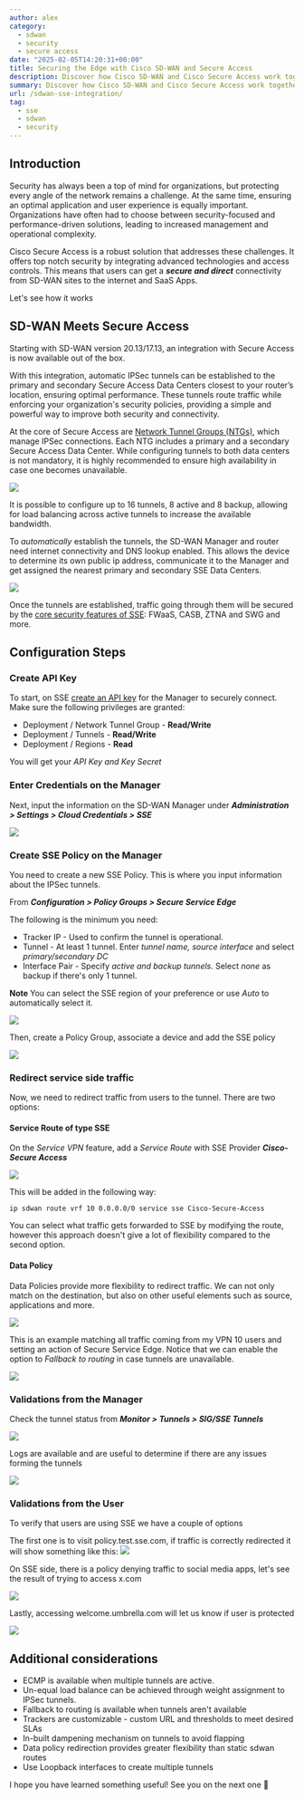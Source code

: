 ```yaml
---
author: alex
category:
  - sdwan
  - security
  - secure access
date: "2025-02-05T14:20:31+00:00"
title: Securing the Edge with Cisco SD-WAN and Secure Access
description: Discover how Cisco SD-WAN and Cisco Secure Access work together to enhance network performance and security in an internet first world.
summary: Discover how Cisco SD-WAN and Cisco Secure Access work together to enhance network performance and security in an internet first world.
url: /sdwan-sse-integration/
tag:
  - sse
  - sdwan
  - security
---
```

## Introduction

Security has always been a top of mind for organizations, but protecting every angle of the network remains a challenge. At the same time, ensuring an optimal application and user experience is equally important. Organizations have often had to choose between security-focused and performance-driven solutions, leading to increased management and operational complexity. 

Cisco Secure Access is a robust solution that addresses these challenges. It offers top notch security by integrating advanced technologies and access controls. This means that users can get a _**secure and direct**_ connectivity from SD-WAN sites to the internet and SaaS Apps.

Let's see how it works 

## SD-WAN Meets Secure Access

Starting with SD-WAN version 20.13/17.13, an integration with Secure Access is now available out of the box.

With this integration, automatic IPSec tunnels can be established to the primary and secondary Secure Access Data Centers closest to your router’s location, ensuring optimal performance. These tunnels route traffic while enforcing your organization's security policies, providing a simple and powerful way to improve both security and connectivity.

At the core of Secure Access are [Network Tunnel Groups (NTGs)](https://docs.sse.cisco.com/sse-user-guide/docs/manage-network-tunnel-groups), which manage IPSec connections. Each NTG includes a primary and a secondary Secure Access Data Center. While configuring tunnels to both data centers is not mandatory, it is highly recommended to ensure high availability in case one becomes unavailable.

![](/wp-content/uploads/2025/02/sse-topo.png)

It is possible to configure up to 16 tunnels, 8 active and 8 backup, allowing for load balancing across active tunnels to increase the available bandwidth. 

To _automatically_ establish the tunnels, the SD-WAN Manager and router need internet connectivity and DNS lookup enabled. This allows the device to determine its own public ip address, communicate it to the Manager and get assigned the nearest primary and secondary SSE Data Centers.

![](/wp-content/uploads/2025/02/get-ip.png)

Once the tunnels are established, traffic going through them will be secured by the [core security features of SSE](https://www.cisco.com/c/en/us/products/collateral/security/secure-access/hybrid-workforce-cloud-agile-security-ds.html#CiscoSecureAccessproductoverview): FWaaS, CASB, ZTNA and SWG and more.  

## Configuration Steps

### Create API Key 

To start, on SSE [create an API key](https://docs.sse.cisco.com/sse-user-guide/docs/add-secure-access-api-keys) for the Manager to securely connect. Make sure the following privileges are granted:

- Deployment / Network Tunnel Group - **Read/Write**
- Deployment / Tunnels - **Read/Write**
- Deployment / Regions - **Read**

You will get your _API Key and Key Secret_

### Enter Credentials on the Manager
Next, input the information on the SD-WAN Manager under **_Administration > Settings > Cloud Credentials > SSE_**

![](/wp-content/uploads/2025/02/sse-config.png)

### Create SSE Policy on the Manager

You need to create a new SSE Policy. This is where you input information about the IPSec tunnels. 

From **_Configuration > Policy Groups > Secure Service Edge_**

The following is the minimum you need:
- Tracker IP - Used to confirm the tunnel is operational.
- Tunnel - At least 1 tunnel. Enter _tunnel name, source interface_ and select _primary/secondary DC_
- Interface Pair - Specify _active and backup tunnels_. Select _none_ as backup if there's only 1 tunnel. 

**Note** You can select the SSE region of your preference or use _Auto_ to automatically select it.

![](/wp-content/uploads/2025/02/tunnel-config.png)

Then, create a Policy Group, associate a device and add the SSE policy

![](/wp-content/uploads/2025/02/policyg.png)

### Redirect service side traffic

Now, we need to redirect traffic from users to the tunnel. There are two options:

#### Service Route of type SSE 

On the _Service VPN_ feature, add a _Service Route_ with SSE Provider **_Cisco-Secure Access_**

![](/wp-content/uploads/2025/02/static-sse.png)

This will be added in the following way:

```
ip sdwan route vrf 10 0.0.0.0/0 service sse Cisco-Secure-Access
```

You can select what traffic gets forwarded to SSE by modifying the route, however this approach doesn't give a lot of flexibility compared to the second option.

#### Data Policy

Data Policies provide more flexibility to redirect traffic. We can not only match on the destination, but also on other useful elements such as source, applications and more. 

![](/wp-content/uploads/2025/02/match-sse.png)

This is an example matching all traffic coming from my VPN 10 users and setting an action of Secure Service Edge. Notice that we can enable the option to _Fallback to routing_ in case tunnels are unavailable. 

![](/wp-content/uploads/2025/02/data-sse.png)

### Validations from the Manager

Check the tunnel status from **_Monitor > Tunnels > SIG/SSE Tunnels_**

![](/wp-content/uploads/2025/02/verify1.png)

Logs are available and are useful to determine if there are any issues forming the tunnels 

![](/wp-content/uploads/2025/02/verify2.png)

### Validations from the User

To verify that users are using SSE we have a couple of options

The first one is to visit policy.test.sse.com, if traffic is correctly redirected it will show something like this:
![](/wp-content/uploads/2025/02/policy-sse.png)

On SSE side, there is a policy denying traffic to social media apps, let's see the result of trying to access x.com 

![](/wp-content/uploads/2025/02/x-sse.png)

Lastly, accessing welcome.umbrella.com will let us know if user is protected  

![](/wp-content/uploads/2025/02/umbrella-sse.png)


## Additional considerations

- ECMP is available when multiple tunnels are active.
- Un-equal load balance can be achieved through weight assignment to IPSec tunnels. 
- Fallback to routing is available when tunnels aren't available
- Trackers are customizable - custom URL and thresholds to meet desired SLAs
- In-built dampening mechanism on tunnels to avoid flapping
- Data policy redirection provides greater flexibility than static sdwan routes
- Use Loopback interfaces to create multiple tunnels

I hope you have learned something useful! See you on the next one 👋

